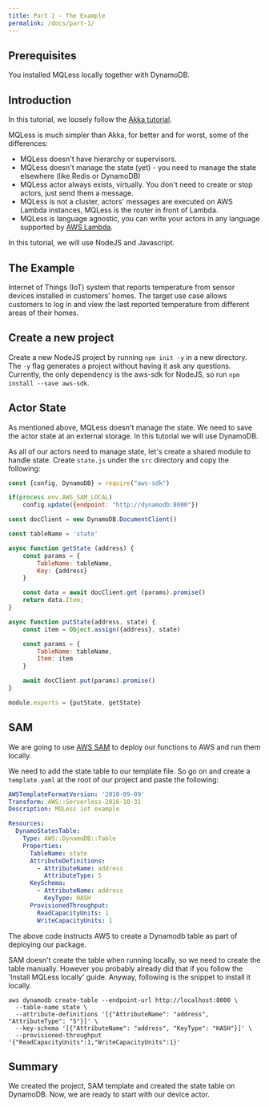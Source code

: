 ```yaml
---
title: Part 1 - The Example
permalink: /docs/part-1/
---
```


## Prerequisites
You installed MQLess locally together with DynamoDB.

## Introduction
In this tutorial, we loosely follow the [Akka tutorial](https://doc.akka.io/docs/akka/current/guide/tutorial.html).

MQLess is much simpler than Akka, for better and for worst, some of the differences:
* MQLess doesn't have hierarchy or supervisors.
* MQLess doesn't manage the state (yet) - you need to manage the state elsewhere (like Redis or DynamoDB)
* MQLess actor always exists, virtually. You don't need to create or stop actors, just send them a message.
* MQLess is not a cluster, actors' messages are executed on AWS Lambda instances, MQLess is the router in front of Lambda.
* MQLess is language agnostic, you can write your actors in any language supported by [AWS Lambda](https://docs.aws.amazon.com/lambda/latest/dg/lambda-runtimes.html).

In this tutorial, we will use NodeJS and Javascript.

## The Example
Internet of Things (IoT) system that reports temperature from sensor devices installed in customers’ homes. The target use case allows customers to log in and view the last reported temperature from different areas of their homes.

## Create a new project
Create a new NodeJS project by running `npm init -y` in a new directory. The `-y` flag generates a project without having it ask any questions.
Currently, the only dependency is the aws-sdk for NodeJS, so run `npm install --save aws-sdk`.

## Actor State
As mentioned above, MQLess doesn't manage the state. We need to save the actor state at an external storage. In this tutorial we will use DynamoDB.

As all of our actors need to manage state, let's create a shared module to handle state.
Create `state.js` under the `src` directory and copy the following:

```javascript
const {config, DynamoDB} = require("aws-sdk")

if(process.env.AWS_SAM_LOCAL)
    config.update({endpoint: "http://dynamodb:8000"})

const docClient = new DynamoDB.DocumentClient()

const tableName = 'state'

async function getState (address) {
    const params = {
        TableName: tableName,
        Key: {address}
    }

    const data = await docClient.get (params).promise()
    return data.Item;
}

async function putState(address, state) {
    const item = Object.assign({address}, state)

    const params = {
        TableName: tableName,
        Item: item
    }

    await docClient.put(params).promise()
}

module.exports = {putState, getState}
```

## SAM

We are going to use [AWS SAM](https://github.com/awslabs/serverless-application-model) to deploy our functions to AWS and run them locally.

We need to add the state table to our template file.
So go on and create a `template.yaml` at the root of our project and paste the following:

```yaml
AWSTemplateFormatVersion: '2010-09-09'
Transform: AWS::Serverless-2016-10-31
Description: MQLess iot example

Resources:
  DynamoStatesTable:
    Type: AWS::DynamoDB::Table
    Properties:
      TableName: state
      AttributeDefinitions:
        - AttributeName: address
          AttributeType: S
      KeySchema:
        - AttributeName: address
          KeyType: HASH
      ProvisionedThroughput:
        ReadCapacityUnits: 1
        WriteCapacityUnits: 1   
```

The above code instructs AWS to create a Dynamodb table as part of deploying our package.

SAM doesn't create the table when running locally, so we need to create the table manually.
However you probably already did that if you follow the 'Install MQLess locally' guide.
Anyway, following is the snippet to install it locally.

```shell
aws dynamodb create-table --endpoint-url http://localhost:8000 \
  --table-name state \
  --attribute-definitions '[{"AttributeName": "address", "AttributeType": "S"}]' \
  --key-schema '[{"AttributeName": "address", "KeyType": "HASH"}]' \
  --provisioned-throughput '{"ReadCapacityUnits":1,"WriteCapacityUnits":1}'
  ```

## Summary

We created the project, SAM template and created the state table on DynamoDB. Now, we are ready to start with our device actor.
